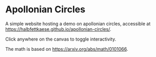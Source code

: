 # Apollonian Circles

A simple website hosting a demo on apollonian circles, accessible at https://halbfettkaese.github.io/apollonian-circles/.

Click anywhere on the canvas to toggle interactivity.

The math is based on https://arxiv.org/abs/math/0101066.
